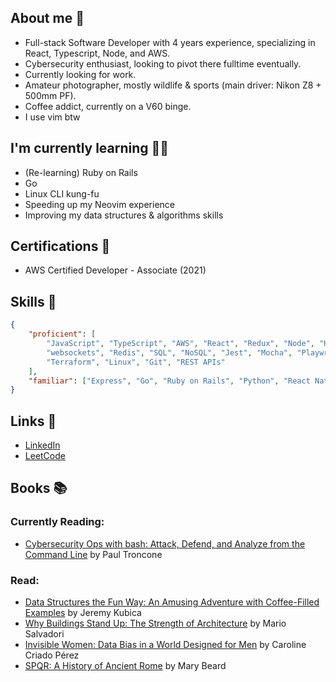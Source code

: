 ## About me 👋
- Full-stack Software Developer with 4 years experience, specializing in React, Typescript, Node, and AWS.
- Cybersecurity enthusiast, looking to pivot there fulltime eventually.
- Currently looking for work.
- Amateur photographer, mostly wildlife & sports (main driver: Nikon Z8 + 500mm PF).
- Coffee addict, currently on a V60 binge.
- I use vim btw

## I'm currently learning 🧑‍🎓
- (Re-learning) Ruby on Rails
- Go
- Linux CLI kung-fu
- Speeding up my Neovim experience
- Improving my data structures & algorithms skills

## Certifications 📜
- AWS Certified Developer - Associate (2021)

## Skills 🤺
```JSON
{
    "proficient": [
        "JavaScript", "TypeScript", "AWS", "React", "Redux", "Node", "Hapi",
        "websockets", "Redis", "SQL", "NoSQL", "Jest", "Mocha", "Playwright", "Docker",
        "Terraform", "Linux", "Git", "REST APIs"
    ],
    "familiar": ["Express", "Go", "Ruby on Rails", "Python", "React Native", "GraphQL"]
}
```

## Links 🔗
- [LinkedIn](https://www.linkedin.com/in/ziggyshea/)
- [LeetCode](https://leetcode.com/zigzter/)

## Books 📚
### Currently Reading:
<!-- GOODREADS-LIST:START -->
- [Cybersecurity Ops with bash: Attack, Defend, and Analyze from the Command Line](https://www.goodreads.com/review/show/6042086529?utm_medium=api&utm_source=rss) by Paul Troncone
<!-- GOODREADS-LIST:END -->
### Read:
<!-- GOODREADS-FINISHED:START -->
- [Data Structures the Fun Way: An Amusing Adventure with Coffee-Filled Examples](https://www.goodreads.com/review/show/6001335263?utm_medium=api&utm_source=rss) by Jeremy Kubica
- [Why Buildings Stand Up: The Strength of Architecture](https://www.goodreads.com/review/show/5586843604?utm_medium=api&utm_source=rss) by Mario Salvadori
- [Invisible Women: Data Bias in a World Designed for Men](https://www.goodreads.com/review/show/5746013158?utm_medium=api&utm_source=rss) by Caroline Criado Pérez
- [SPQR: A History of Ancient Rome](https://www.goodreads.com/review/show/5826333242?utm_medium=api&utm_source=rss) by Mary Beard
<!-- GOODREADS-FINISHED:END -->
